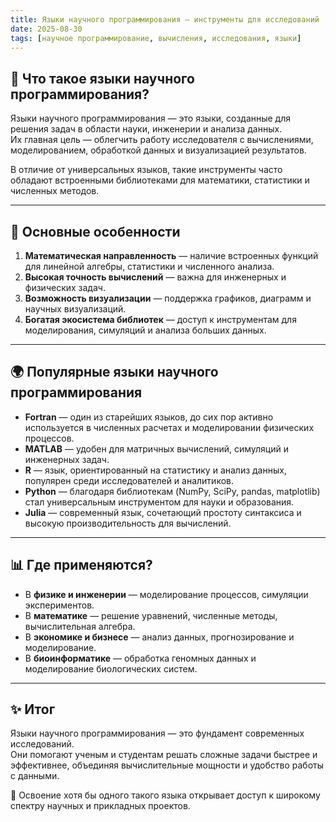 ```yaml
---
title: Языки научного программирования — инструменты для исследований
date: 2025-08-30
tags: [научное программирование, вычисления, исследования, языки]
---
```


## 📖 Что такое языки научного программирования?  

Языки научного программирования — это языки, созданные для решения задач в области науки, инженерии и анализа данных.  
Их главная цель — облегчить работу исследователя с вычислениями, моделированием, обработкой данных и визуализацией результатов.  

В отличие от универсальных языков, такие инструменты часто обладают встроенными библиотеками для математики, статистики и численных методов.  

---

## 🔑 Основные особенности  

1. **Математическая направленность** — наличие встроенных функций для линейной алгебры, статистики и численного анализа.  
2. **Высокая точность вычислений** — важна для инженерных и физических задач.  
3. **Возможность визуализации** — поддержка графиков, диаграмм и научных визуализаций.  
4. **Богатая экосистема библиотек** — доступ к инструментам для моделирования, симуляций и анализа больших данных.  

---

## 🌍 Популярные языки научного программирования  

- **Fortran** — один из старейших языков, до сих пор активно используется в численных расчетах и моделировании физических процессов.  
- **MATLAB** — удобен для матричных вычислений, симуляций и инженерных задач.  
- **R** — язык, ориентированный на статистику и анализ данных, популярен среди исследователей и аналитиков.  
- **Python** — благодаря библиотекам (NumPy, SciPy, pandas, matplotlib) стал универсальным инструментом для науки и образования.  
- **Julia** — современный язык, сочетающий простоту синтаксиса и высокую производительность для вычислений.  

---

## 📊 Где применяются?  

- В **физике и инженерии** — моделирование процессов, симуляции экспериментов.  
- В **математике** — решение уравнений, численные методы, вычислительная алгебра.  
- В **экономике и бизнесе** — анализ данных, прогнозирование и моделирование.  
- В **биоинформатике** — обработка геномных данных и моделирование биологических систем.  

---

## ✨ Итог  

Языки научного программирования — это фундамент современных исследований.  
Они помогают ученым и студентам решать сложные задачи быстрее и эффективнее, объединяя вычислительные мощности и удобство работы с данными.  

📌 Освоение хотя бы одного такого языка открывает доступ к широкому спектру научных и прикладных проектов.  

